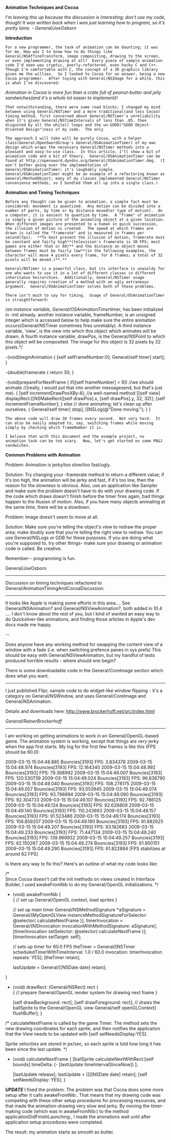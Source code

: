 
**Animation Techniques and Cocoa**

*I'm leaving this up because the discussion is interesting; don't use my code, though!  It was written back when I was just learning how to program, so it's pretty lame.  -  General/JoeOsborn*

**Introduction**

	For a new programmer, the task of animation can be daunting; it was for me. How was I to know how to do things like General/NSAffineTransform, image compositing, drawing to the screen, or even implementing drawing at all?  Every piece of sample animation code I'd seen was cryptic, poorly-refactored, even hacky C and C++.  Though I'm comfortable with C, the concept of a 3D graphics library gives me the willies.  So I looked to Cocoa for an answer, being a new Cocoa programmer.  After toying with General/NSImage for a while, this is what I've discovered:

*Animation in Cocoa is more fun than a crate full of peanut-butter and jelly sandwiches(and it's a whole lot easier to implement)!*

	That notwithstanding, there were some road blocks; I changed my mind between using General/NSTimer and a more traditional(and less Cocoa) timing method, first concerned about General/NSTimer's unreliability when it's given General/NSTimeIntervals of less than .05, then disgusted by all the while() loops and the un-GOOD("GOOD Object-Oriented Design")ness of my code.  The only 

	The approach I will take will be purely Cocoa, with a helper class(General/OpenSwordGroup's General/OSAnimationTimer) of my own design which wraps the necessary General/NSTimer methods into a pleasant and easy-to-use class.  In this article, I'll show a bit of animation code and a bit of theory.  General/OSAnimationTimer can be found at http://opensword.dyndns.org/General/OSAnimationTimer.dmg.  (I won't bother going over the implementation of General/OSAnimationTimer; it's laughably simple.  General/OSAnimationTimer might be an example of a refactoring known as General/MethodObject; many of my classes implemented General/NSTimer convenience methods, so I bundled them all up into a single class.)




**Animation and Timing Techniques**

	Before any thought can be given to animation, a simple fact must be considered: movement is quantized.  Any motion can be divided into a number of parts, by time or by distance moved(or type of motion).  On a computer, it is easiest to quantize by time.  A "frame" of animation is simply a given picture of the animating object at a given location.  When different images are presented to a human in quick succession, the illusion of motion is created.  The speed at which frames are drawn is called the "framerate" and is measured in frames per second(fps).  **To best present the illusion of motion, framerate must be constant and fairly high**(television's framerate is 30 FPS; most games are either that or 60)** and the distance an object moves between frames must be fairly low**(in the following examples, the character will move 4 pixels every frame, for 8 frames; a total of 32 pixels will be moved.)**.**

	General/NSTimer is a powerful class, but its interface is unwieldy for one who wants to use it in a lot of different classes in different inheritance heirarchies.  Additionally, General/NSTimer usage generally requires creation of a method with an ugly extraneous argument.  General/OSAnimationTimer solves both of these problems.

	There isn't much to say for timing.  Usage of General/OSAnimationTimer is straightforward:

    
/*an instance variable, General/OSAnimationTimer*timer, has been initialized in -init
already.  another instance variable, frameNumber, is an unsigned integer which is 
accessed below to help make sure the entire animation occurs(General/NSTimer sometimes fires
unreliably).  A third instance variable, 'view', is the view into which this
object which animates will be drawn.  A fourth instance variable, drawPos, is
the General/NSPoint to which this object will be composited.  The image for this object
is 32 pixels by 32 pixels.*/

-(void)beginAnimation
{
	[self setFrameNumber:0];
	General/self timer] start];
}

-(double)framerate
{
	return 30;
}

-(void)prepareForNextFrame
{
	if([self frameNumber] < 9])  //we should animate
	//(really, I would put that into another messagesend, but that's just me).
	{
		[self incrementDrawPosXBy:4]; //a well-named method
		[[self view] displayRect:[[NSMakeRect([self drawPos].x, [self drawPos].y, 32, 32)]; 
		[self incrementFrameNumber];
	}
	else // done animating; let's clean up after ourselves.
	{
		General/self timer] stop];
		[[NSLog(@"Done moving.");
	}
}



	The above code will draw 30 frames every second.  Not very hard.  It can also be easily adapted to, say, switching frames while moving simply by checking which frameNumber it is.

	I believe that with this document and the example project, no animation task can be too scary.  Now, let's get started on some PB&J sandwiches.

**Common Problems with Animation**

Problem: Animation is jerky/too slow/too fast/ugly.

Solution: Try changing your -framerate method to return a different value; if it's too high, the animation will be jerky and fast, if it's too low, then the reason for the slowness is obvious.  Also, use an application like Sampler and make sure the problem doesn't have to do with your drawing code.  If the code which draws doesn't finish before the timer fires again, bad things happen to the illusion of motion.  Also, if you have many objects animating at the same time, there will be a slowdown.

Problem: Image doesn't seem to move at all.

Solution: Make sure you're telling the object's view to redraw the proper area;  make doubly sure that you're telling the right view to redraw.  You can use General/NSLogs or GDB for these purposes.  If you are doing what you're supposed to, try other things- make sure your drawing or animation code is called.  Be creative.

Remember-- programming is fun.

General/JoeOsborn

----

Discussion on timing techniques refactored to General/AnimationTimingAndCocoaDiscussion.

----

It looks like Apple is making some efforts in this area.... See General/NSAnimation? and General/NSViewAnimation?, both added in 10.4 .... I don't know about the rest of you, but I kind of wanted an easy way to do Quicksilver-like animations, and finding those articles in Apple's dev docs made me happy.

--

Does anyone have any working method for swapping the content view of a window with a fade (i.e. when switching prefence panes in sys prefs) This should be easy with General/NSViewAnimation, but my handful of tests produced horrible results - where should one begin?

There is some downloadable code in the General/CoreImage section which does what you want.

----

I just published Flipr, sample code to do widget-like window flipping - it's a category on General/NSWindow, and uses General/CoreImage and General/NSAnimation.

Details and downloads here: http://www.brockerhoff.net/src/index.html

*General/RainerBrockerhoff*

----

I am working on getting animations to work in an General/OpenGL-based game. The animation system is working, except that things are *very* jerky when the app first starts. My log for the first few frames is like this (FPS should be 60.0):
    
2009-03-15 15:04:48.885 Bouncies[3193] FPS: 3.834378
2009-03-15 15:04:48.974 Bouncies[3193] FPS: 12.164340
2009-03-15 15:04:48.992 Bouncies[3193] FPS: 79.368992
2009-03-15 15:04:49.007 Bouncies[3193] FPS: 120.530739
2009-03-15 15:04:49.024 Bouncies[3193] FPS: 96.836790
2009-03-15 15:04:49.040 Bouncies[3193] FPS: 108.278175
2009-03-15 15:04:49.057 Bouncies[3193] FPS: 93.553945
2009-03-15 15:04:49.074 Bouncies[3193] FPS: 93.796894
2009-03-15 15:04:49.090 Bouncies[3193] FPS: 92.304733
2009-03-15 15:04:49.107 Bouncies[3193] FPS: 92.786125
2009-03-15 15:04:49.124 Bouncies[3193] FPS: 92.626809
2009-03-15 15:04:49.140 Bouncies[3193] FPS: 110.243693
2009-03-15 15:04:49.157 Bouncies[3193] FPS: 91.523486
2009-03-15 15:04:49.174 Bouncies[3193] FPS: 106.859207
2009-03-15 15:04:49.190 Bouncies[3193] FPS: 91.882625
2009-03-15 15:04:49.207 Bouncies[3193] FPS: 93.182683
2009-03-15 15:04:49.233 Bouncies[3193] FPS: 71.447134
2009-03-15 15:04:49.240 Bouncies[3193] FPS: 139.969932
2009-03-15 15:04:49.257 Bouncies[3193] FPS: 62.150267
2009-03-15 15:04:49.274 Bouncies[3193] FPS: 61.950151
2009-03-15 15:04:49.290 Bouncies[3193] FPS: 61.822884
[FPS stabilizes at around 62 FPS]


Is there any way to fix this? Here's an outline of what my code looks like:
    
/*  
Since Cocoa doesn't call the init methods on views created in Interface
Builder, I used awakeFromNib to do my General/OpenGL initializations.
*/
- (void) awakeFromNib
{  
  {
    // set up General/OpenGL context, load sprites
  }

  // set up main timer
  General/NSMethodSignature *aSignature = 
    General/[MyOpenGLView instanceMethodSignatureForSelector: 
      @selector( calculateNextFrame )];
  timerInvocation = General/[NSInvocation invocationWithMethodSignature: aSignature];
  [timerInvocation setSelector: @selector( calculateNextFrame )];
  [timerInvocation setTarget: self];

  // sets up timer for 60.0 FPS
  theTimer = General/[NSTimer
          scheduledTimerWithTimeInterval: 1.0 / 60.0 
                              invocation: timerInvocation
                                 repeats:  YES];
  [theTimer retain];
    
  lastUpdate = General/[[NSDate date] retain];

}

- (void) drawRect: (General/NSRect) rect
{      
  { 
    // prepare General/OpenGL render system for drawing next frame
  }
  
  [self drawBackground: rect];
  [self drawForeground: rect]; // draws the ballSprite to the General/OpenGL view
  General/self openGLContext] flushBuffer]; 
}

/* 
calculateNextFrame is called by the game Timer. The method sets the new
drawing coordinates for each sprite, and then notifies the application that
the View needs to be updated with [self setNeedsDisplay:YES].

Sprite velocities are stored in px/sec, so each sprite is told how long it has
been since the last update.
*/
- (void) calculateNextFrame
{
  [ballSprite calculateNextWithRect:[self bounds]
                          timeDelta: (- [lastUpdate timeIntervalSinceNow]) ];

  [lastUpdate release];
  lastUpdate = [[[[NSDate date] retain];
  [self setNeedsDisplay: YES];
}


***UPDATE***
I fixed the problem.  The problem was that Cocoa does some more setup after it calls awakeFromNib:. That means that my drawing code was competing with these other setup procedures for processing resources, and that made the animation-drawing very slow and jerky.  By moving the timer-making code (which was in awakeFromNib:) to the method applicationDidFinishLaunching:, I made the animations wait until after application setup procedures were completed.

The result: my animation starts as smooth as butter.